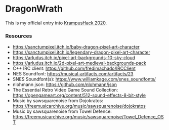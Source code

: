 # DragonWrath

This is my official entry into [KrampusHack 2020](https://tins.amarillion.org/krampu20).


### Resources

* https://sanctumpixel.itch.io/baby-dragon-pixel-art-character
* https://sanctumpixel.itch.io/legendary-dragon-pixel-art-character
* https://arludus.itch.io/pixel-art-backgrounds-10-sky-cloud
* https://arludus.itch.io/2d-pixel-art-medieval-backgrounds-pack
* C++ IRC client: https://github.com/fredimachado/IRCClient
* NES Soundfont: https://musical-artifacts.com/artifacts/23
* SNES Soundfont(s): https://www.williamkage.com/snes_soundfonts/
* nlohmann json: https://github.com/nlohmann/json
* The Essential Retro Video Game Sound Collection: https://opengameart.org/content/512-sound-effects-8-bit-style
* Music by sawsquarenoise from Dojokratos: https://freemusicarchive.org/music/sawsquarenoise/dojokratos
* Music by sawsquarenoise from Towel Defence: https://freemusicarchive.org/music/sawsquarenoise/Towel_Defence_OST

